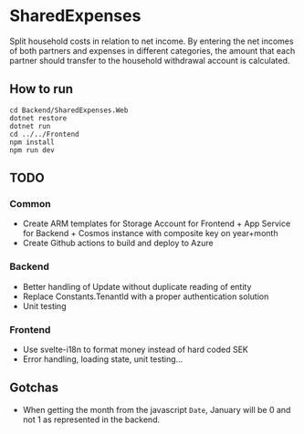 # SharedExpenses
Split household costs in relation to net income. By entering the net incomes of both partners and expenses in different categories, the amount that each partner should transfer to the household withdrawal account is calculated.

## How to run

```
cd Backend/SharedExpenses.Web
dotnet restore
dotnet run
cd ../../Frontend
npm install
npm run dev
```

## TODO

### Common
- Create ARM templates for Storage Account for Frontend + App Service for Backend + Cosmos instance with composite key on year+month
- Create Github actions to build and deploy to Azure

### Backend
- Better handling of Update without duplicate reading of entity
- Replace Constants.TenantId with a proper authentication solution
- Unit testing

### Frontend
- Use svelte-i18n to format money instead of hard coded SEK
- Error handling, loading state, unit testing...

## Gotchas

- When getting the month from the javascript `Date`, January will be 0 and not 1 as represented in the backend.
